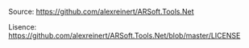 ﻿Source: https://github.com/alexreinert/ARSoft.Tools.Net

Lisence: https://github.com/alexreinert/ARSoft.Tools.Net/blob/master/LICENSE

